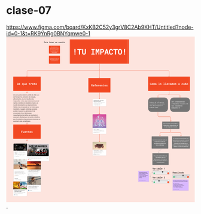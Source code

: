 # clase-07
https://www.figma.com/board/KxKB2C52y3grV8C2Ab9KHT/Untitled?node-id=0-1&t=RK9YnRg0BNYqmwe0-1
![texto](./mapa.png).
